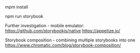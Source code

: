 mpm install

npm run storybook

Further investigation - mobile emulator:
https://github.com/storybookjs/native
https://appetize.io/

Storybook composition - combining multiple storybooks into one
https://www.chromatic.com/blog/storybook-composition/